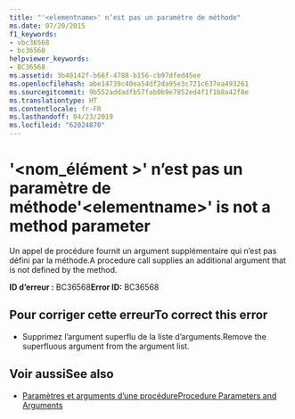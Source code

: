 ```yaml
---
title: "'<elementname>' n’est pas un paramètre de méthode"
ms.date: 07/20/2015
f1_keywords:
- vbc36568
- bc36568
helpviewer_keywords:
- BC36568
ms.assetid: 3b40142f-b66f-4788-b156-cb97dfed45ee
ms.openlocfilehash: abe14739c40ea54df2da95e3c721c637ea493261
ms.sourcegitcommit: 9b552addadfb57fab0b9e7852ed4f1f1b8a42f8e
ms.translationtype: HT
ms.contentlocale: fr-FR
ms.lasthandoff: 04/23/2019
ms.locfileid: "62024870"
---
```

# <a name="elementname-is-not-a-method-parameter"></a><span data-ttu-id="e2a56-102">'\<nom_élément >' n’est pas un paramètre de méthode</span><span class="sxs-lookup"><span data-stu-id="e2a56-102">'\<elementname>' is not a method parameter</span></span>
<span data-ttu-id="e2a56-103">Un appel de procédure fournit un argument supplémentaire qui n’est pas défini par la méthode.</span><span class="sxs-lookup"><span data-stu-id="e2a56-103">A procedure call supplies an additional argument that is not defined by the method.</span></span>  
  
 <span data-ttu-id="e2a56-104">**ID d’erreur :** BC36568</span><span class="sxs-lookup"><span data-stu-id="e2a56-104">**Error ID:** BC36568</span></span>  
  
## <a name="to-correct-this-error"></a><span data-ttu-id="e2a56-105">Pour corriger cette erreur</span><span class="sxs-lookup"><span data-stu-id="e2a56-105">To correct this error</span></span>  
  
- <span data-ttu-id="e2a56-106">Supprimez l’argument superflu de la liste d’arguments.</span><span class="sxs-lookup"><span data-stu-id="e2a56-106">Remove the superfluous argument from the argument list.</span></span>  
  
## <a name="see-also"></a><span data-ttu-id="e2a56-107">Voir aussi</span><span class="sxs-lookup"><span data-stu-id="e2a56-107">See also</span></span>

- [<span data-ttu-id="e2a56-108">Paramètres et arguments d’une procédure</span><span class="sxs-lookup"><span data-stu-id="e2a56-108">Procedure Parameters and Arguments</span></span>](../../visual-basic/programming-guide/language-features/procedures/procedure-parameters-and-arguments.md)
